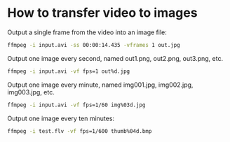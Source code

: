 # How to transfer video to images

Output a single frame from the video into an image file:
```` bash
ffmpeg -i input.avi -ss 00:00:14.435 -vframes 1 out.jpg
````

Output one image every second, named out1.png, out2.png, out3.png, etc.
```` bash
ffmpeg -i input.avi -vf fps=1 out%d.jpg
````

Output one image every minute, named img001.jpg, img002.jpg, img003.jpg, etc.
```` bash
ffmpeg -i input.avi -vf fps=1/60 img%03d.jpg
````

Output one image every ten minutes:
```` bash
ffmpeg -i test.flv -vf fps=1/600 thumb%04d.bmp
````

